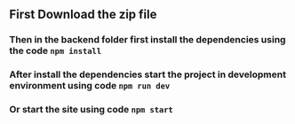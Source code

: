 ## First Download the zip file
### Then in the backend folder first install the dependencies using the code <code>npm install</code>
### After install the dependencies start the project in development environment using code <code>npm run dev</code>
### Or start the site using code <code>npm start</code>
